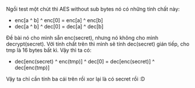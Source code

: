 Ngồi test một chút thì AES without sub bytes nó có những tính chất này:
- enc[a ^ b] ^ enc[0] = enc[a] ^ enc[b]
- dec[a ^ b] ^ dec[0] = dec[a] ^ dec[b]

Đề bài nó cho mình sẵn enc(secret), nhưng nó không cho mình decrypt(secret). 
Với tính chất trên thì mình sẽ tính dec(secret) gián tiếp, cho tmp là 16 bytes bất kì.
Vậy thì ta có:
- dec[enc(secret) ^ enc(tmp)] ^ dec[0] = dec[enc(secret)] ^ dec[enc(tmp)] 

Vậy ta chỉ cần tính ba cái trên rồi xor lại là có secret rồi :D 

